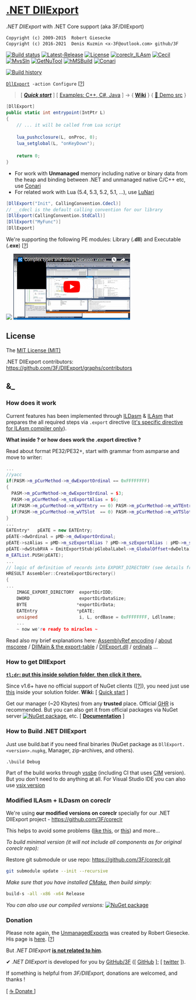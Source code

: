 # [.NET DllExport](https://github.com/3F/DllExport)

*.NET DllExport* with .NET Core support (aka 3F/DllExport)

```
Copyright (c) 2009-2015  Robert Giesecke
Copyright (c) 2016-2021  Denis Kuzmin <x-3F@outlook.com> github/3F
```

[![Build status](https://ci.appveyor.com/api/projects/status/hh2oxibqoi6wrdnc/branch/master?svg=true)](https://ci.appveyor.com/project/3Fs/dllexport-ix27o/branch/master)
[![Latest-Release](https://img.shields.io/github/release/3F/DllExport.svg)](https://github.com/3F/DllExport/releases/latest)
[![License](https://img.shields.io/badge/License-MIT-74A5C2.svg)](https://github.com/3F/DllExport/blob/master/LICENSE)
[![coreclr_ILAsm](https://img.shields.io/badge/coreclr.ILAsm-4.700.2-C8597A.svg)](https://www.nuget.org/packages/ILAsm/)
[![Cecil](https://img.shields.io/badge/Cecil-0.11.2-1182C3.svg)](https://github.com/jbevain/cecil)
[![MvsSln](https://img.shields.io/badge/MvsSln-v2.5.2-865FC5.svg)](https://github.com/3F/MvsSln)
[![GetNuTool](https://img.shields.io/badge/GetNuTool-v1.8-93C10B.svg)](https://github.com/3F/GetNuTool)
[![hMSBuild](https://img.shields.io/badge/hMSBuild-v2.3.0-7F7F7F.svg)](https://github.com/3F/hMSBuild)
[![Conari](https://img.shields.io/badge/Conari-v1.4.0-8AA875.svg)](https://github.com/3F/Conari)

[![Build history](https://buildstats.info/appveyor/chart/3Fs/dllexport-ix27o?buildCount=20&includeBuildsFromPullRequest=true&showStats=true)](https://ci.appveyor.com/project/3Fs/dllexport-ix27o/history)

[`DllExport`](https://3f.github.io/DllExport/releases/latest/manager/)` -action Configure` [[?](#how-to-get-dllexport)]

> [ ***[Quick start](https://github.com/3F/DllExport/wiki/Quick-start)*** ] [ [Examples: C++, C#, Java](https://github.com/3F/DllExport/wiki/Examples) ] 
> -> { **[Wiki](https://github.com/3F/DllExport/wiki)** } { [🧪 Demo src](https://github.com/3F/Examples/tree/master/DllExport/BasicExport) }

```csharp
[DllExport]
public static int entrypoint(IntPtr L)
{
    // ... it will be called from Lua script

    lua_pushcclosure(L, onProc, 0);
    lua_setglobal(L, "onKeyDown");

    return 0;
}
```

* For work with **Unmanaged** memory including native or binary data from the heap and binding between .NET and unmanaged native C/C++ etc, use [Conari](https://github.com/3F/Conari)
* For related work with Lua (5.4, 5.3, 5.2, 5.1, ...), use [LuNari](https://github.com/3F/LuNari)

```csharp
[DllExport("Init", CallingConvention.Cdecl)]
// __cdecl is the default calling convention for our library
[DllExport(CallingConvention.StdCall)]
[DllExport("MyFunc")]
[DllExport]
```

We're supporting the following PE modules: Library (**.dll**) and Executable (**.exe**) [[?](https://github.com/3F/DllExport/issues/18)]


[![](./Resources/img/DllExport.png)](https://3f.github.io/DllExport/releases/latest/manager/)
[![](https://raw.githubusercontent.com/3F/Conari/master/Conari/Resources/screencast_Complex_types.jpg)](https://www.youtube.com/watch?v=QXMj9-8XJnY)

## License

The [MIT License (MIT)](https://github.com/3F/DllExport/blob/master/LICENSE)

.NET DllExport contributors: https://github.com/3F/DllExport/graphs/contributors

## &_

### How does it work

Current features has been implemented through [ILDasm](https://github.com/3F/coreclr/tree/master/src/ildasm) & [ILAsm](https://github.com/3F/coreclr/tree/master/src/ilasm) that prepares the all required steps via `.export` directive ([it's specific directive for ILAsm compiler only](https://github.com/3F/DllExport/issues/45#issuecomment-317802099)).

**What inside ? or how does work the .export directive ?**

Read about format PE32/PE32+, start with grammar from asmparse and move to writer:

```cpp
...
//yacc
if(PASM->m_pCurMethod->m_dwExportOrdinal == 0xFFFFFFFF)
{
  PASM->m_pCurMethod->m_dwExportOrdinal = $3;
  PASM->m_pCurMethod->m_szExportAlias = $6;
  if(PASM->m_pCurMethod->m_wVTEntry == 0) PASM->m_pCurMethod->m_wVTEntry = 1;
  if(PASM->m_pCurMethod->m_wVTSlot  == 0) PASM->m_pCurMethod->m_wVTSlot = $3 + 0x8000;
}
...
EATEntry*   pEATE = new EATEntry;
pEATE->dwOrdinal = pMD->m_dwExportOrdinal;
pEATE->szAlias = pMD->m_szExportAlias ? pMD->m_szExportAlias : pMD->m_szName;
pEATE->dwStubRVA = EmitExportStub(pGlobalLabel->m_GlobalOffset+dwDelta);
m_EATList.PUSH(pEATE);
...
// logic of definition of records into EXPORT_DIRECTORY (see details from PE format)
HRESULT Assembler::CreateExportDirectory()  
{
...
    IMAGE_EXPORT_DIRECTORY  exportDirIDD;
    DWORD                   exportDirDataSize;
    BYTE                   *exportDirData;
    EATEntry               *pEATE;
    unsigned                i, L, ordBase = 0xFFFFFFFF, Ldllname;
    ...
    ~ now we're ready to miracles ~
```

Read also my brief explanations here: [AssemblyRef encoding](https://github.com/3F/DllExport/issues/125#issuecomment-561245575) / [about mscoree](https://github.com/3F/DllExport/issues/45#issuecomment-317802099) / [DllMain & the export-table](https://github.com/3F/DllExport/issues/5#issuecomment-240697109) / [DllExport.dll](https://github.com/3F/DllExport/issues/28#issuecomment-281957212) / [ordinals](https://github.com/3F/DllExport/issues/8#issuecomment-245228065) ...

### How to get DllExport

[**`tl;dr`: put this inside solution folder, then click it there.**](https://3f.github.io/DllExport/releases/latest/manager/)

Since v1.6+ have no official support of NuGet clients ([[?](https://github.com/3F/DllExport/wiki/DllExport-Manager-Q-A)]), you need just use [this](https://3f.github.io/DllExport/releases/latest/manager/) inside your solution folder. **Wiki:** [ [Quick start](https://github.com/3F/DllExport/wiki/Quick-start) ]

Get our manager (~20 Kbytes) from any **trusted** place. Official [GHR](https://github.com/3F/DllExport/releases/latest) is recommended. But you can also get it from official packages via NuGet server [![NuGet package](https://img.shields.io/nuget/v/DllExport.svg)](https://www.nuget.org/packages/DllExport/), etc. [ **[Documentation](https://github.com/3F/DllExport/wiki/DllExport-Manager)** ]

### How to Build .NET DllExport

Just use build.bat if you need final binaries (NuGet package as `DllExport.<version>.nupkg`, Manager, zip-archives, and others).

```batch
.\build Debug
```

Part of the build works through [vssbe](https://github.com/3F/vsSolutionBuildEvent) (including CI that uses [CIM](https://www.nuget.org/packages/vsSolutionBuildEvent/) version). But you don't need to do anything at all. For Visual Studio IDE you can also use [vsix version](https://visualstudiogallery.msdn.microsoft.com/0d1dbfd7-ed8a-40af-ae39-281bfeca2334/)

### Modified ILAsm + ILDasm on coreclr

We're using **our modified versions on coreclr** specially for our .NET DllExport project - https://github.com/3F/coreclr

This helps to avoid some problems ([like this](https://github.com/3F/DllExport/issues/125#issuecomment-561245575), or [this](https://github.com/3F/DllExport/issues/17)) and more...

*To build minimal version (it will not include all components as for original coreclr repo):*

Restore git submodule or use repo: https://github.com/3F/coreclr.git

```bash
git submodule update --init --recursive
```

*Make sure that you have installed [CMake](https://cmake.org/download/), then build simply:*

```bash
build-s -all -x86 -x64 Release
```

*You can also use our compiled versions:* [![NuGet package](https://img.shields.io/nuget/v/ILAsm.svg)](https://www.nuget.org/packages/ILAsm/)

### Donation

Please note again, the [UnmanagedExports](https://www.nuget.org/packages/UnmanagedExports) was created by Robert Giesecke. His page is [here](https://sites.google.com/site/robertgiesecke/Home/uploads/unmanagedexports). [[?](https://github.com/3F/DllExport/issues/3#issuecomment-232422362)]

But *.NET DllExport* [**is not related to him**](https://github.com/3F/DllExport/issues/87#issuecomment-438576100).

✔ *.NET DllExport* is developed for you by [GitHub/3F](https://github.com/3F) ([ [GitHub](https://github.com/3F) ]; [ [twitter](https://twitter.com/GitHub3F) ]). 

If something is helpful from *3F/DllExport,* donations are welcomed, and thanks !

[ [ ☕ Donate ](https://3F.github.com/Donation/) ]

